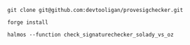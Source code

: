 ```
git clone git@github.com:devtooligan/provesigchecker.git
```

```
forge install
```

```
halmos --function check_signaturechecker_solady_vs_oz
```